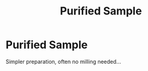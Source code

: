 ﻿---
layout: default
title: "Purified Sample"
parent: "In Situ vs Purified Samples"
grand_parent: "Sample Types"
nav_order: 2
---

# Purified Sample

Simpler preparation, often no milling needed...
